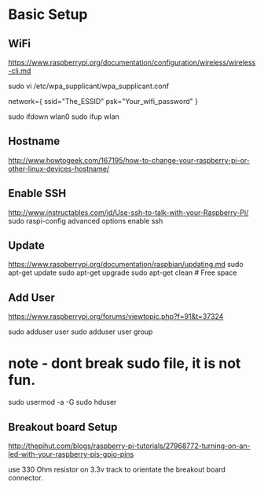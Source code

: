 Basic Setup
===========

WiFi
----

https://www.raspberrypi.org/documentation/configuration/wireless/wireless-cli.md

sudo vi /etc/wpa_supplicant/wpa_supplicant.conf

  network={
    ssid="The_ESSID"
    psk="Your_wifi_password"
  }

sudo ifdown wlan0
sudo ifup wlan

Hostname
--------

http://www.howtogeek.com/167195/how-to-change-your-raspberry-pi-or-other-linux-devices-hostname/

Enable SSH
----------

http://www.instructables.com/id/Use-ssh-to-talk-with-your-Raspberry-Pi/
sudo raspi-config
advanced options
enable ssh

Update
------

https://www.raspberrypi.org/documentation/raspbian/updating.md
sudo apt-get update
sudo apt-get upgrade
sudo apt-get clean # Free space

Add User
--------

https://www.raspberrypi.org/forums/viewtopic.php?f=91&t=37324

sudo adduser user
sudo adduser user group
# note - dont break sudo file, it is not fun.
sudo usermod -a -G sudo hduser


Breakout board Setup
--------------------

http://thepihut.com/blogs/raspberry-pi-tutorials/27968772-turning-on-an-led-with-your-raspberry-pis-gpio-pins

use 330 Ohm resistor on 3.3v track to orientate the breakout board connector.
